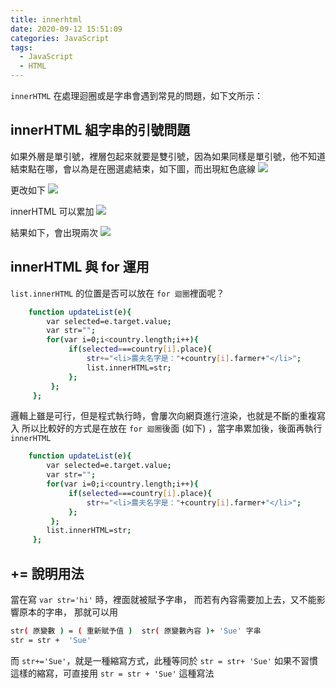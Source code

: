 ```yaml
---
title: innerhtml
date: 2020-09-12 15:51:09
categories: JavaScript
tags:
  - JavaScript
  - HTML
---
```

`innerHTML` 在處理迴圈或是字串會遇到常見的問題，如下文所示：
<!-- more -->
## innerHTML 組字串的引號問題

如果外層是單引號，裡層包起來就要是雙引號，因為如果同樣是單引號，他不知道結束點在哪，會以為是在圈選處結束，如下圖，而出現紅色底線
![](https://ruienyuski.github.io/photo/hexo_img/20200912_innerhtml/innerhtml-1.png)

更改如下
![](https://ruienyuski.github.io/photo/hexo_img/20200912_innerhtml/innerhtml-2.png)

innerHTML 可以累加
![](https://ruienyuski.github.io/photo/hexo_img/20200912_innerhtml/innerhtml-3.png)

結果如下，會出現兩次
![](https://ruienyuski.github.io/photo/hexo_img/20200912_innerhtml/innerhtml-4.png)

## innerHTML 與 for 運用
`list.innerHTML` 的位置是否可以放在 `for 迴圈`裡面呢？
```sh
    function updateList(e){
        var selected=e.target.value;
        var str="";
        for(var i=0;i<country.length;i++){
             if(selected===country[i].place){
                 str+="<li>農夫名字是："+country[i].farmer+"</li>";
                 list.innerHTML=str;
             };
         };
     };
```
邏輯上雖是可行，但是程式執行時，會屢次向網頁進行渲染，也就是不斷的重複寫入
所以比較好的方式是在放在 `for 迴圈`後面 (如下) ，當字串累加後，後面再執行 `innerHTML`
```sh
    function updateList(e){
        var selected=e.target.value;
        var str="";
        for(var i=0;i<country.length;i++){
             if(selected===country[i].place){
                 str+="<li>農夫名字是："+country[i].farmer+"</li>";
             };
         };
        list.innerHTML=str;
     };
```
## += 說明用法
當在寫 `var str='hi'` 時，裡面就被賦予字串，
而若有內容需要加上去，又不能影響原本的字串，
那就可以用

```sh
str( 原變數 ) = ( 重新賦予值 )  str( 原變數內容 )+ 'Sue' 字串
str = str +  'Sue' 
```
而 `str+='Sue'`，就是一種縮寫方式，此種等同於 `str = str+ 'Sue'`
如果不習慣這樣的縮寫，可直接用 `str = str + 'Sue'` 這種寫法
